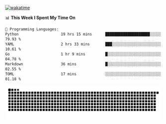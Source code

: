 [![wakatime](https://wakatime.com/badge/user/384f91c6-4eee-411f-8f3b-1b691f58a544.svg)](https://wakatime.com/@384f91c6-4eee-411f-8f3b-1b691f58a544)

<!--START_SECTION:waka-->
📊 **This Week I Spent My Time On** 

```text
💬 Programming Languages: 
Python                   19 hrs 15 mins      ████████████████████░░░░░   79.93 % 
YAML                     2 hrs 33 mins       ███░░░░░░░░░░░░░░░░░░░░░░   10.61 % 
Go                       1 hr 9 mins         █░░░░░░░░░░░░░░░░░░░░░░░░   04.78 % 
Markdown                 36 mins             █░░░░░░░░░░░░░░░░░░░░░░░░   02.55 % 
TOML                     17 mins             ░░░░░░░░░░░░░░░░░░░░░░░░░   01.18 % 
```


<!--END_SECTION:waka-->

<picture>
  <source media="(prefers-color-scheme: dark)" srcset="https://raw.githubusercontent.com/fuwx295/fuwx295/output/github-contribution-grid-snake-dark.svg">
  <source media="(prefers-color-scheme: light)" srcset="https://raw.githubusercontent.com/fuwx295/fuwx295/output/github-contribution-grid-snake.svg">
  <img alt="github contribution grid snake animation" src="https://raw.githubusercontent.com/fuwx295/fuwx295/output/github-contribution-grid-snake.svg">
</picture>
